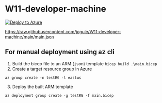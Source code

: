 # W11-developer-machine

[![Deploy to Azure](https://aka.ms/deploytoazurebutton)](https://portal.azure.com/#create/Microsoft.Template/uri/https%3A%2F%2Fraw.githubusercontent.com%2Fjogule%2FW11-developer-machine%2Fmain%2Fmain.json)

https://raw.githubusercontent.com/jogule/W11-developer-machine/main/main.json

## For manual deployment using az cli

1. Build the bicep file to an ARM (.json) template
`bicep build .\main.bicep`
2. Create a target resource group in Azure
```az cli
az group create -n testRG -l eastus
```
3. Deploy the built ARM template
```az cli
az deployment group create -g testRG -f main.bicep
```
